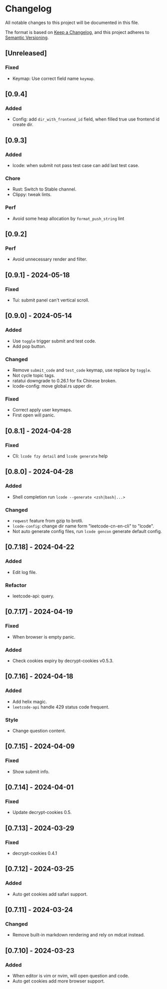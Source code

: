 <!-- markdownlint-disable MD024 -->
# Changelog

All notable changes to this project will be documented in this file.

The format is based on [Keep a Changelog](https://keepachangelog.com/en/1.1.0/),
and this project adheres to [Semantic Versioning](https://semver.org/spec/v2.0.0.html).

## [Unreleased]

### Fixed

- Keymap: Use correct field name `keymap`.

## [0.9.4]

### Added

- Config: add `dir_with_frontend_id` field, when filled true use frontend id create dir.

## [0.9.3]

### Added

- lcode: when submit not pass test case can add last test case.

### Chore

- Rust: Switch to Stable channel.
- Clippy: tweak lints.

### Perf

- Avoid some heap allocation by `format_push_string` lint

## [0.9.2]

### Perf

- Avoid unnecessary render and filter.

## [0.9.1] - 2024-05-18

### Fixed

- Tui: submit panel can't vertical scroll.

## [0.9.0] - 2024-05-14

### Added

- Use `toggle` trigger submit and test code.
- Add pop button.

### Changed

- Remove `submit_code` and `test_code` keymap, use replace by `toggle`.
- Not cycle topic tags.
- ratatui downgrade to 0.26.1 for fix Chinese broken.
- lcode-config: move global.rs upper dir.

### Fixed

- Correct apply user keymaps.
- First open will panic.

## [0.8.1] - 2024-04-28

### Fixed

- Cli: `lcode fzy detail` and `lcode generate` help

## [0.8.0] - 2024-04-28

### Added

- Shell completion run `lcode --generate <zsh|bash|...>`

### Changed

- `reqwest` feature from gzip to brotli.
- `lcode-config`: change dir name form "leetcode-cn-en-cli" to "lcode".
- Not auto generate config files, run `lcode gencon` generate default config.

## [0.7.18] - 2024-04-22

### Added

- Edit log file.

### Refactor

- leetcode-api: query.

## [0.7.17] - 2024-04-19

### Fixed

- When browser is empty panic.

### Added

- Check cookies expiry by decrypt-cookies v0.5.3.

## [0.7.16] - 2024-04-18

### Added

- Add helix magic.
- `leetcode-api` handle 429 status code frequent.

### Style

- Change question content.

## [0.7.15] - 2024-04-09

### Fixed

- Show submit info.

## [0.7.14] - 2024-04-01

### Fixed

- Update decrypt-cookies 0.5.

## [0.7.13] - 2024-03-29

### Fixed

- decrypt-cookies 0.4.1

## [0.7.12] - 2024-03-25

### Added

- Auto get cookies add safari support.

## [0.7.11] - 2024-03-24

### Changed

- Remove built-in markdown rendering and rely on mdcat instead.

## [0.7.10] - 2024-03-23

### Added

- When editor is vim or nvim, will open question and code.
- Auto get cookies add more browser support.
